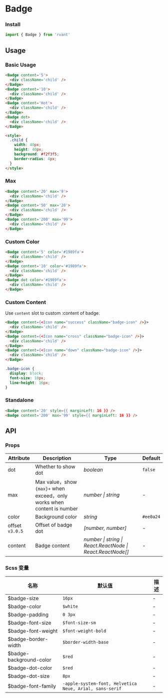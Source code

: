 # Badge

### Install

```js
import { Badge } from 'rvant'
```

## Usage

### Basic Usage

```html
<Badge content='5'>
  <div className='child' />
</Badge>
<Badge content='10'>
  <div className='child' />
</Badge>
<Badge content='Hot'>
  <div className='child' />
</Badge>
<Badge dot>
  <div className='child' />
</Badge>

<style>
  .child {
    width: 40px;
    height: 40px;
    background: #f2f3f5;
    border-radius: 4px;
  }
</style>
```

### Max

```html
<Badge content='20' max='9'>
  <div className='child' />
</Badge>
<Badge content='50' max='20'>
  <div className='child' />
</Badge>
<Badge content='200' max='99'>
  <div className='child' />
</Badge>
```

### Custom Color

```html
<Badge content='5' color='#1989fa'>
  <div className='child' />
</Badge>
<Badge content='10' color='#1989fa'>
  <div className='child' />
</Badge>
<Badge dot color='#1989fa'>
  <div className='child' />
</Badge>
```

### Custom Content

Use `content` slot to custom :content of badge.

```html
<Badge content={<Icon name="success" className="badge-icon" />}>
  <div className='child' />
</Badge>
<Badge content={<Icon name="cross" className="badge-icon" />}>
  <div className='child' />
</Badge>
<Badge content={<Icon name="down" className="badge-icon" />}>
  <div className='child' />
</Badge>
```

```css
.badge-icon {
  display: block;
  font-size: 10px;
  line-height: 16px;
}
```

### Standalone

```html
<Badge content='20' style={{ marginLeft: 16 }} />
<Badge content='200' max='99' style={{ marginLeft: 16 }} />
```

## API

### Props

| Attribute | Description | Type | Default |
| --- | --- | --- | --- |
| dot | Whether to show dot | _boolean_ | `false` |
| max | Max value，show `{max}+` when exceed，only works when content is number | _number \| string_ | - |
| color | Background color | _string_ | `#ee0a24` |
| offset `v3.0.5` | Offset of badge dot | _[number, number]_ | - |
| content | Badge content | _number \| string \| React.ReactNode \| React.ReactNode[]_ | - |

### Scss 变量

| 名称 | 默认值 | 描述 |
| --- | --- | --- |
| $badge-size | `16px` | - |
| $badge-color | `$white` | - |
| $badge-padding | `0 3px` | - |
| $badge-font-size | `$font-size-sm` | - |
| $badge-font-weight | `$font-weight-bold` | - |
| $badge-border-width | `$border-width-base` | - |
| $badge-background-color | `$red` | - |
| $badge-dot-color | `$red` | - |
| $badge-dot-size | `8px` | - |
| $badge-font-family | `-apple-system-font, Helvetica Neue, Arial, sans-serif` | - |
